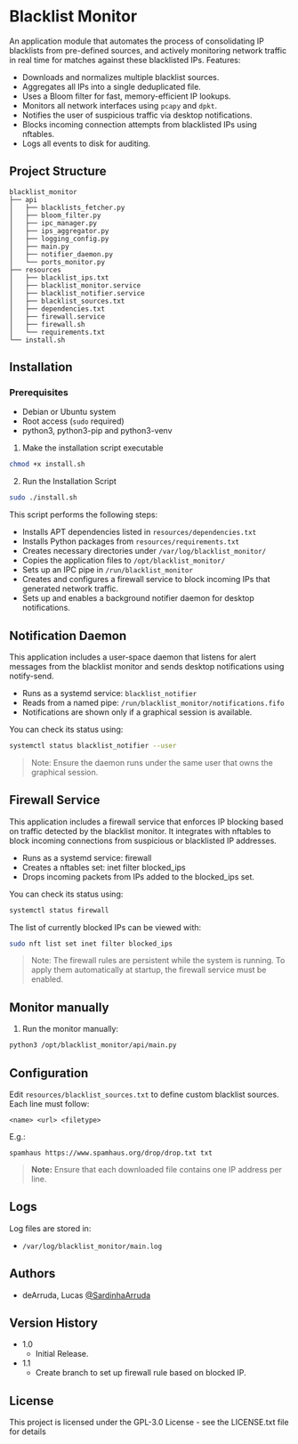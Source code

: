 # Blacklist Monitor

An application module that automates the process of consolidating IP blacklists from pre-defined sources, and actively monitoring network traffic in real time for matches against these blacklisted IPs. Features:

- Downloads and normalizes multiple blacklist sources.
- Aggregates all IPs into a single deduplicated file.
- Uses a Bloom filter for fast, memory-efficient IP lookups.
- Monitors all network interfaces using `pcapy` and `dpkt`.
- Notifies the user of suspicious traffic via desktop notifications.
- Blocks incoming connection attempts from blacklisted IPs using nftables. 
- Logs all events to disk for auditing.

## Project Structure

```
blacklist_monitor
├── api
│   ├── blacklists_fetcher.py
│   ├── bloom_filter.py
│   ├── ipc_manager.py
│   ├── ips_aggregator.py
│   ├── logging_config.py
│   ├── main.py
│   ├── notifier_daemon.py
│   └── ports_monitor.py
├── resources
│   ├── blacklist_ips.txt
│   ├── blacklist_monitor.service
│   ├── blacklist_notifier.service
│   ├── blacklist_sources.txt
│   ├── dependencies.txt
│   ├── firewall.service
│   ├── firewall.sh
│   └── requirements.txt
└── install.sh
````

## Installation

### Prerequisites

- Debian or Ubuntu system
- Root access (`sudo` required)
- python3, python3-pip and python3-venv

1. Make the installation script executable

  ```bash
  chmod +x install.sh
  ```

2. Run the Installation Script

  ```bash
  sudo ./install.sh
  ````

This script performs the following steps:

* Installs APT dependencies listed in `resources/dependencies.txt`
* Installs Python packages from `resources/requirements.txt`
* Creates necessary directories under `/var/log/blacklist_monitor/`
* Copies the application files to `/opt/blacklist_monitor/`
* Sets up an IPC pipe in `/run/blacklist_monitor`
* Creates and configures a firewall service to block incoming IPs that generated network traffic. 
* Sets up and enables a background notifier daemon for desktop notifications.

## Notification Daemon

This application includes a user-space daemon that listens for alert messages from the blacklist monitor and sends desktop notifications using notify-send.

- Runs as a systemd service: `blacklist_notifier`
- Reads from a named pipe: `/run/blacklist_monitor/notifications.fifo`
- Notifications are shown only if a graphical session is available.

You can check its status using:

  ```bash
  systemctl status blacklist_notifier --user
  ```

> Note: Ensure the daemon runs under the same user that owns the graphical session.

## Firewall Service

This application includes a firewall service that enforces IP blocking based on traffic detected by the blacklist monitor. It integrates with nftables to block incoming connections from suspicious or blacklisted IP addresses.

- Runs as a systemd service: firewall
- Creates a nftables set: inet filter blocked_ips
- Drops incoming packets from IPs added to the blocked_ips set.

You can check its status using:

  ```bash
  systemctl status firewall
  ```


The list of currently blocked IPs can be viewed with:

  ```bash
  sudo nft list set inet filter blocked_ips
  ```

> Note: The firewall rules are persistent while the system is running. To apply them automatically at startup, the firewall service must be enabled.

## Monitor manually

1. Run the monitor manually:

  ```bash
  python3 /opt/blacklist_monitor/api/main.py
  ```

## Configuration

Edit `resources/blacklist_sources.txt` to define custom blacklist sources. Each line must follow:

  ```
  <name> <url> <filetype>
  ```

E.g.:

  ```
  spamhaus https://www.spamhaus.org/drop/drop.txt txt
  ```

> **Note:** Ensure that each downloaded file contains one IP address per line.

## Logs

Log files are stored in:

* `/var/log/blacklist_monitor/main.log`

## Authors

 - deArruda, Lucas [@SardinhaArruda](https://twitter.com/SardinhaArruda)

## Version History

* 1.0
  * Initial Release.
* 1.1
  * Create branch to set up firewall rule based on blocked IP.

## License

This project is licensed under the GPL-3.0 License - see the LICENSE.txt file for details